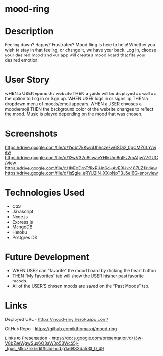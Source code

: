 # mood-ring

# Description 
Feeling down? Happy? Frustrated? Mood Ring is here to help! Whether you wish to stay in that feeling, or change it, we have your back. Log in, choose your desired mood and our app will create a mood board that fits your desired emotion.

# User Story 
wHEN a USER opens the website
THEN a guide will be displayed as well as the option to Log in or Sign up.
WHEN USER logs in or signs up
THEN a dropdown menu of moods/emoji appears.
WHEN a USER chooses a mood/emoji
THEN the background color of the website changes to reflect the mood. Music is played 
depending on the mood that was chosen.


# Screenshots 
https://drive.google.com/file/d/1Yobt7kKwxiUhhcze7w6SDi2_0gCMZGLY/view
https://drive.google.com/file/d/13wV32u80waeYHMUm8qIFz2mAfjwV7GUC/view
https://drive.google.com/file/d/1IvEpDrnTfRxPIHn6dHAvE3Hvr467LZ1I/view
https://drive.google.com/file/d/1sSgle_eRYU2iN_XXjpNpT3JSeI6G-snp/view

# Technologies Used 
* CSS
* Javascript
* Node.js 
* Express.js 
* MongoDB
* Heroku
* Postgres DB

# Future Development 
* WHEN USER can “favorite” the mood board by clicking the heart button
* THEN “My Favorites” tab will show the USER his/her past favorite moods.
* All of the USER’S chosen moods are saved on the “Past Moods” tab.

# Links
Deployed URL - https://mood-ring.herokuapp.com/

GitHub Repo - https://github.com/kthomasnj/mood-ring

Links to Presentation - https://docs.google.com/presentation/d/13w-V8bZseWgwSup6O3aWDp53WcS5j-_lgxs_Mkc7Irk/edit#slide=id.g1a6883da538_0_49
